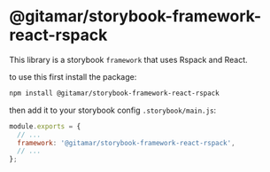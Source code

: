 # @gitamar/storybook-framework-react-rspack

This library is a storybook `framework` that uses Rspack and React.

to use this first install the package:

```bash
npm install @gitamar/storybook-framework-react-rspack
```

then add it to your storybook config `.storybook/main.js`:

```js
module.exports = {
  // ...
  framework: '@gitamar/storybook-framework-react-rspack',
  // ...
};
```
